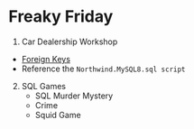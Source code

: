 # Freaky Friday

1. Car Dealership Workshop
- [Foreign Keys](https://www.w3schools.com/mysql/mysql_foreignkey.asp)
- Reference the `Northwind.MySQL8.sql script`

2. SQL Games
   - SQL Murder Mystery
   - Crime
   - Squid Game